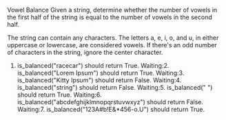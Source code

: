 Vowel Balance
Given a string, determine whether the number of vowels in the first half of the string is equal to the number of vowels in the second half.

The string can contain any characters.
The letters a, e, i, o, and u, in either uppercase or lowercase, are considered vowels.
If there's an odd number of characters in the string, ignore the center character.

1. is_balanced("racecar") should return True.
Waiting:2. is_balanced("Lorem Ipsum") should return True.
Waiting:3. is_balanced("Kitty Ipsum") should return False.
Waiting:4. is_balanced("string") should return False.
Waiting:5. is_balanced(" ") should return True.
Waiting:6. is_balanced("abcdefghijklmnopqrstuvwxyz") should return False.
Waiting:7. is_balanced("123A#b!E&*456-o.U") should return True.
